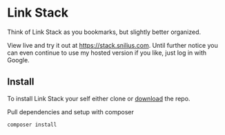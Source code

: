 # Link Stack

Think of Link Stack as you bookmarks, but slightly better organized.

View live and try it out at https://stack.snilius.com. Until further notice you can even continue to use my hosted version if you like, just log in with Google.

## Install
To install Link Stack your self either clone or [download](https://github.com/victorhaggqvist/linkstack/archive/master.zip) the repo.

Pull dependencies and setup with composer

    composer install


